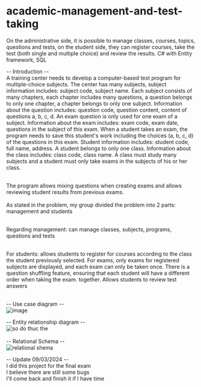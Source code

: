 # academic-management-and-test-taking <br/>
On the administrative side, it is possible to manage classes, courses, topics, questions and tests, on the student side, they can register courses, take the test (both single and multiple choice) and review the results. C# with Entity framework, SQL 

-- Introduction -- <br/>
A training center needs to develop a computer-based test program for multiple-choice subjects. The center has many subjects, subject information includes: subject code, subject name. Each subject consists of many chapters, each chapter includes many questions, a question belongs to only one chapter, a chapter belongs to only one subject. Information about the question includes: question code, question content, content of questions a, b, c, d. An exam question is only used for one exam of a subject. Information about the exam includes: exam code, exam date, questions in the subject of this exam. When a student takes an exam, the program needs to save this student's work including the choices (a, b, c, d) of the questions in this exam. Student information includes: student code, full name, address. A student belongs to only one class. Information about the class includes: class code, class name. A class must study many subjects and a student must only take exams in the subjects of his or her class.<br/><br/>

The program allows mixing questions when creating exams and allows reviewing student results from previous exams. <br/><br/>
As stated in the problem, my group divided the problem into 2 parts: management and students <br/><br/>

Regarding management: can manage classes, subjects, programs, questions and tests <br/><br/>

For students: allows students to register for courses according to the class the student previously selected. For exams, only exams for registered subjects are displayed, and each exam can only be taken once. There is a question shuffling feature, ensuring that each student will have a different order when taking the exam. together. Allows students to review test answers
<br/><br/>

-- Use case diagram -- <br/>
![image](https://github.com/minhswe/academic-management-and-test-taking/assets/137794342/1b23b8b8-178e-4851-b2a7-688d8da85957)

-- Entity relationship diagram --<br/>
![so do thuc the](https://github.com/minhswe/academic-management-and-test-taking/assets/137794342/99f33d88-2f99-4d13-b202-594bb742b3f3)
<br/><br/>
-- Relational Schema -- <br/>
![relational shema](https://github.com/minhswe/academic-management-and-test-taking/assets/137794342/4598b729-02d9-46d3-96d1-425aa206df5d)

-- Update 09/03/2024 -- <br/>
I did this project for the final exam <br/>
I believe there are still some bugs <br/>
I'll come back and finish it if I have time <br/>

